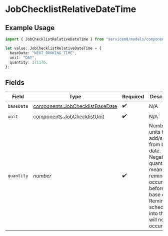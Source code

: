 # JobChecklistRelativeDateTime

## Example Usage

```typescript
import { JobChecklistRelativeDateTime } from "servicem8/models/components";

let value: JobChecklistRelativeDateTime = {
  baseDate: "NEXT_BOOKING_TIME",
  unit: "DAY",
  quantity: 371176,
};
```

## Fields

| Field                                                                                                                                                                | Type                                                                                                                                                                 | Required                                                                                                                                                             | Description                                                                                                                                                          |
| -------------------------------------------------------------------------------------------------------------------------------------------------------------------- | -------------------------------------------------------------------------------------------------------------------------------------------------------------------- | -------------------------------------------------------------------------------------------------------------------------------------------------------------------- | -------------------------------------------------------------------------------------------------------------------------------------------------------------------- |
| `baseDate`                                                                                                                                                           | [components.JobChecklistBaseDate](../../models/components/jobchecklistbasedate.md)                                                                                   | :heavy_check_mark:                                                                                                                                                   | N/A                                                                                                                                                                  |
| `unit`                                                                                                                                                               | [components.JobChecklistUnit](../../models/components/jobchecklistunit.md)                                                                                           | :heavy_check_mark:                                                                                                                                                   | N/A                                                                                                                                                                  |
| `quantity`                                                                                                                                                           | *number*                                                                                                                                                             | :heavy_check_mark:                                                                                                                                                   | Number of units to add/subtract from base date. Negative quantities mean the reminder occurs before the base date. Reminders scheduled into the past will not occur. |